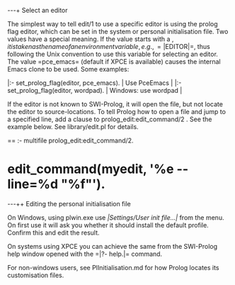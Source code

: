 ---+ Select an editor

The simplest way to tell edit/1 to use a specific editor is using the
prolog flag editor, which can be set in the system or personal
initialisation file. Two values have a special meaning. If the value
starts with a $, it is taken as the name of an environment variable,
e.g., =|$EDITOR|=, thus following the Unix convention to use this
variable for selecting an editor. The value =pce_emacs= (default if XPCE
is available) causes the internal Emacs clone to be used. Some examples:

|:- set_prolog_flag(editor, pce_emacs). | Use PceEmacs         |
|:- set_prolog_flag(editor, wordpad).   | Windows: use wordpad |

If the editor is not known to SWI-Prolog, it will open the file, but not
locate the editor to source-locations. To tell Prolog how to open a file
and jump to a specified line, add a clause to prolog_edit:edit_command/2 . See
the example below. See library/edit.pl for details.

==
:- multifile
	prolog_edit:edit_command/2.

edit_command(myedit, '%e --line=%d "%f"').
==

---++ Editing the personal initialisation file

On Windows, using plwin.exe use *|Settings/User init file...|* from the
menu. On first use it will ask you whether it should install the default
profile. Confirm this and edit the result.

On systems using XPCE you can achieve the same from the SWI-Prolog help
window opened with the =|?- help.|= command.

For non-windows users, see PlInitialisation.md for how Prolog locates
its customisation files.
